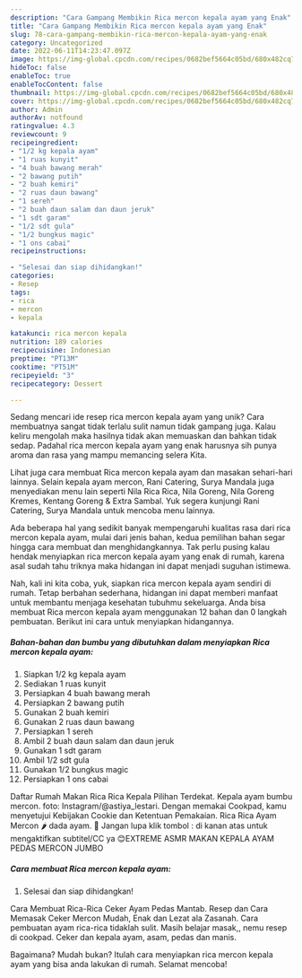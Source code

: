 ```yaml
---
description: "Cara Gampang Membikin Rica mercon kepala ayam yang Enak"
title: "Cara Gampang Membikin Rica mercon kepala ayam yang Enak"
slug: 78-cara-gampang-membikin-rica-mercon-kepala-ayam-yang-enak
category: Uncategorized
date: 2022-06-11T14:23:47.097Z
image: https://img-global.cpcdn.com/recipes/0682bef5664c05bd/680x482cq70/rica-mercon-kepala-ayam-foto-resep-utama.jpg
hideToc: false
enableToc: true
enableTocContent: false
thumbnail: https://img-global.cpcdn.com/recipes/0682bef5664c05bd/680x482cq70/rica-mercon-kepala-ayam-foto-resep-utama.jpg
cover: https://img-global.cpcdn.com/recipes/0682bef5664c05bd/680x482cq70/rica-mercon-kepala-ayam-foto-resep-utama.jpg
author: Admin
authorAv: notfound
ratingvalue: 4.3
reviewcount: 9
recipeingredient:
- "1/2 kg kepala ayam"
- "1 ruas kunyit"
- "4 buah bawang merah"
- "2 bawang putih"
- "2 buah kemiri"
- "2 ruas daun bawang"
- "1 sereh"
- "2 buah daun salam dan daun jeruk"
- "1 sdt garam"
- "1/2 sdt gula"
- "1/2 bungkus magic"
- "1 ons cabai"
recipeinstructions:

- "Selesai dan siap dihidangkan!"
categories:
- Resep
tags:
- rica
- mercon
- kepala

katakunci: rica mercon kepala 
nutrition: 189 calories
recipecuisine: Indonesian
preptime: "PT13M"
cooktime: "PT51M"
recipeyield: "3"
recipecategory: Dessert

---
```





Sedang mencari ide resep rica mercon kepala ayam yang unik? Cara membuatnya sangat tidak terlalu sulit namun tidak gampang juga. Kalau keliru mengolah maka hasilnya tidak akan memuaskan dan bahkan tidak sedap. Padahal rica mercon kepala ayam yang enak harusnya sih punya aroma dan rasa yang mampu memancing selera Kita.





Lihat juga cara membuat Rica mercon kepala ayam dan masakan sehari-hari lainnya. Selain kepala ayam mercon, Rani Catering, Surya Mandala juga menyediakan menu lain seperti Nila Rica Rica, Nila Goreng, Nila Goreng Kremes, Kentang Goreng &amp; Extra Sambal. Yuk segera kunjungi Rani Catering, Surya Mandala untuk mencoba menu lainnya.

Ada beberapa hal yang sedikit banyak mempengaruhi kualitas rasa dari rica mercon kepala ayam, mulai dari jenis bahan, kedua pemilihan bahan segar hingga cara membuat dan menghidangkannya. Tak perlu pusing kalau hendak menyiapkan rica mercon kepala ayam yang enak di rumah, karena asal sudah tahu triknya maka hidangan ini dapat menjadi suguhan istimewa.






Nah, kali ini kita coba, yuk, siapkan rica mercon kepala ayam sendiri di rumah. Tetap berbahan sederhana, hidangan ini dapat memberi manfaat untuk membantu menjaga kesehatan tubuhmu sekeluarga. Anda bisa membuat Rica mercon kepala ayam menggunakan 12 bahan dan 0 langkah pembuatan. Berikut ini cara untuk menyiapkan hidangannya.

<!--inarticleads1-->

##### Bahan-bahan dan bumbu yang dibutuhkan dalam menyiapkan Rica mercon kepala ayam:

1. Siapkan 1/2 kg kepala ayam
1. Sediakan 1 ruas kunyit
1. Persiapkan 4 buah bawang merah
1. Persiapkan 2 bawang putih
1. Gunakan 2 buah kemiri
1. Gunakan 2 ruas daun bawang
1. Persiapkan 1 sereh
1. Ambil 2 buah daun salam dan daun jeruk
1. Gunakan 1 sdt garam
1. Ambil 1/2 sdt gula
1. Gunakan 1/2 bungkus magic
1. Persiapkan 1 ons cabai


Daftar Rumah Makan Rica Rica Kepala Pilihan Terdekat. Kepala ayam bumbu mercon. foto: Instagram/@astiya_lestari. Dengan memakai Cookpad, kamu menyetujui Kebijakan Cookie dan Ketentuan Pemakaian. Rica Rica Ayam Mercon 🌶 dada ayam. 💛 Jangan lupa klik tombol : di kanan atas untuk mengaktifkan subtitel/CC ya 😊EXTREME ASMR MAKAN KEPALA AYAM PEDAS MERCON JUMBO 

<!--inarticleads2-->

##### Cara membuat Rica mercon kepala ayam:


1. Selesai dan siap dihidangkan!

Cara Membuat Rica-Rica Ceker Ayam Pedas Mantab. Resep dan Cara Memasak Ceker Mercon Mudah, Enak dan Lezat ala Zasanah. Cara pembuatan ayam rica-rica tidaklah sulit. Masih belajar masak,, nemu resep di cookpad. Ceker dan kepala ayam, asam, pedas dan manis. 

Bagaimana? Mudah bukan? Itulah cara menyiapkan rica mercon kepala ayam yang bisa anda lakukan di rumah. Selamat mencoba!
